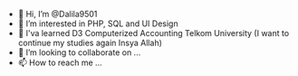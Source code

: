 - 👋 Hi, I’m @Dalila9501
- 👀 I’m interested in PHP, SQL and UI Design
- 🌱 I'va learned D3 Computerized Accounting Telkom University (I want to continue my studies again Insya Allah)
- 💞️ I’m looking to collaborate on ...
- 📫 How to reach me ...

<!---
Dalila9501/Dalila9501 is a ✨ special ✨ repository because its `README.md` (this file) appears on your GitHub profile.
You can click the Preview link to take a look at your changes.
--->
